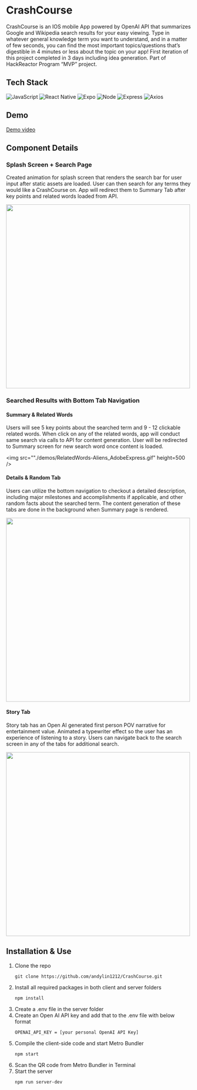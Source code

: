 # CrashCourse

CrashCourse is an IOS mobile App powered by OpenAI API that summarizes Google and Wikipedia search results for your easy viewing. Type in whatever general knowledge term you want to understand, and in a matter of few seconds, you can find the most important topics/questions that’s digestible in 4 minutes or less about the topic on your app!
First iteration of this project completed in 3 days including idea generation. Part of HackReactor Program “MVP” project.


## Tech Stack
![JavaScript](https://img.shields.io/badge/JavaScript-F7DF1E?style=for-the-badge&logo=javascript&logoColor=black)
![React Native](https://img.shields.io/badge/react_native-%2320232a.svg?style=for-the-badge&logo=react&logoColor=%2361DAFB)
![Expo](https://img.shields.io/badge/expo-1C1E24?style=for-the-badge&logo=expo&logoColor=#D04A37)
![Node](https://img.shields.io/badge/-Node-9ACD32?logo=node.js&logoColor=white&style=for-the-badge)
![Express](https://img.shields.io/badge/-Express-DCDCDC?logo=express&logoColor=black&style=for-the-badge)
![Axios](https://img.shields.io/badge/-Axios-671ddf?logo=axios&logoColor=black&style=for-the-badge)

## Demo
[Demo video](https://drive.google.com/file/d/1GTPfMXrv7DfOjzyidHdwtynR_R97xkqk/view?usp=sharing)


## Component Details
### Splash Screen + Search Page
Created animation for splash screen that renders the search bar for user input after static assets are loaded. User can then search for any terms they would like a CrashCourse on. App will redirect them to Summary Tab after key points and related words loaded from API.

<img src="./demos/initialSearch_Summary-Aliens_MOV_AdobeExpress.gif" height=500 />

### Searched Results with Bottom Tab Navigation
#### Summary & Related Words
Users will see 5 key points about the searched term and 9 - 12 clickable related words. When click on any of the related words, app will conduct same search via calls to API for content generation. User will be redirected to Summary screen for new search word once content is loaded.

<img src=""./demos/RelatedWords-Aliens_AdobeExpress.gif" height=500 />

#### Details & Random Tab
Users can utilize the bottom navigation to checkout a detailed description, including major milestones and accomplishments if applicable, and other random facts about the searched term. The content generation of these tabs are done in the background when Summary page is rendered.


<img src="./demos/Details_RandomPage_AdobeExpress.gif" height=500 />

#### Story Tab
Story tab has an Open AI generated first person POV narrative for entertainment value. Animated a typewriter effect so the user has an experience of listening to a story. Users can navigate back to the search screen in any of the tabs for additional search.

<img src="./demos/StoryTab_NewSearch_AdobeExpress.gif" height=500 />


## Installation & Use
1. Clone the repo
    ```
    git clone https://github.com/andylin1212/CrashCourse.git
    ```
2. Install all required packages in both client and server folders
    ```
    npm install
    ```
3. Create a .env file in the server folder
4. Create an Open AI API key and add that to the .env file with below format
    ```
    OPENAI_API_KEY = [your personal OpenAI API Key]
    ```
5. Compile the client-side code and start Metro Bundler
   ```
   npm start
   ```
6. Scan the QR code from Metro Bundler in Terminal
7. Start the server
   ```
   npm run server-dev
   ```
